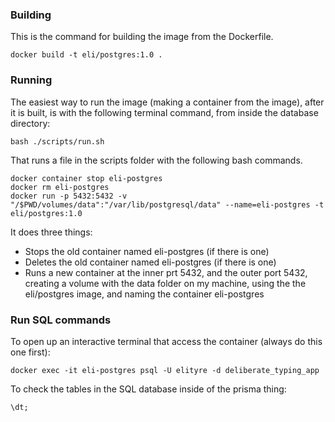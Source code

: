 ### Building

This is the command for building the image from the Dockerfile.

```
docker build -t eli/postgres:1.0 .
```

### Running

The easiest way to run the image (making a container from the image), after it is built, is with the following terminal command, from inside the database directory:

```
bash ./scripts/run.sh
```

That runs a file in the scripts folder with the following bash commands.

```
docker container stop eli-postgres
docker rm eli-postgres
docker run -p 5432:5432 -v "/$PWD/volumes/data":"/var/lib/postgresql/data" --name=eli-postgres -t eli/postgres:1.0
```

It does three things:

- Stops the old container named eli-postgres (if there is one)
- Deletes the old container named eli-postgres (if there is one)
- Runs a new container at the inner prt 5432, and the outer port 5432, creating a volume with the data folder on my machine, using the the eli/postgres image, and naming the container eli-postgres

### Run SQL commands

To open up an interactive terminal that access the container (always do this one first):

```
docker exec -it eli-postgres psql -U elityre -d deliberate_typing_app
```

To check the tables in the SQL database inside of the prisma thing:

```
\dt;
```
